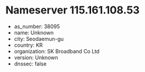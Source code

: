 # Nameserver 115.161.108.53

* as_number: 38095
* name: Unknown
* city: Seodaemun-gu
* country: KR
* organization: SK Broadband Co Ltd
* version: Unknown
* dnssec: false
